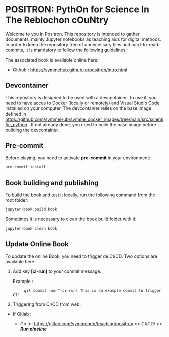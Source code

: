 # POSITRON: PythOn for Science In The Reblochon cOuNtry

Welcome to you in Positron. This repository is intended to gather documents, mainly Jupyter notebooks as teaching aids for digital methods. In order to keep the repository free of unnecessary files and hard-to-read commits, it is mandatory to follow the following guidelines:

The associated book is available online here: 

- Github : https://symmehub.github.io/positron/intro.html

## Devcontainer

This repository is designed to be used with a devcontainer. To use it, you need to have acces to Docker (locally or remotely) and Visual Studio Code installed on your computer. The devcontainer relies on the base image defined in https://github.com/symmeHub/symme_docker_images/tree/main/src/scientific_python . If not already done, you need to build the base image before building the devcontainer.


## Pre-commit
Before playing, you need to activate **pre-commit** in your environment:

``` bash
pre-commit install
```

## Book building and publishing
To build the book and test it locally, run the following command from the root folder:

``` bash
jupyter-book build book
```

Sometimes it is necessary to clean the book build folder with it:

``` bash
jupyter-book clean book
```

<!-- To publish the book once it has been tested and validated by you:

``` bash
ghp-import -n -p -f book/_build/html
``` -->

## Update Online Book

To update the online Book, you need to trigger de CI/CD. Two options are available here :

1. Add key **[ci-run]** to your commit message.

    Example :

            git commit -am "[ci-run] This is an example commit to trigger CI"

2. Triggering from CI/CD from web. 

- If  Gitlab :

    - Go to: https://gitlab.com/symmehub/teaching/positron >> CI/CD/ >> ***Run pipeline***
